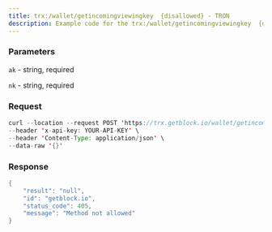 ```yaml
---
title: trx:/wallet/getincomingviewingkey  {disallowed} - TRON
description: Example code for the trx:/wallet/getincomingviewingkey  {disallowed} rest method. Сomplete guide on how to use trx:/wallet/getincomingviewingkey  {disallowed} rest in GetBlock.io Web3 documentation.
---
```


### Parameters


`ak` - string, required

`nk` - string, required

### Request

``` java
curl --location --request POST 'https://trx.getblock.io/wallet/getincomingviewingkey' \
--header 'x-api-key: YOUR-API-KEY' \
--header 'Content-Type: application/json' \
--data-raw '{}'
```

###  Response

``` java
{
    "result": "null",
    "id": "getblock.io",
    "status_code": 405,
    "message": "Method not allowed"
}
```


